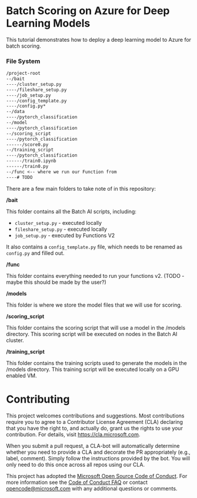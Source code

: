 # Batch Scoring on Azure for Deep Learning Models

This tutorial demonstrates how to deploy a deep learning model to Azure for batch scoring.

### File System
```md
/project-root
--/bait
----/cluster_setup.py
----/fileshare_setup.py
----/job_setup.py
----/config_template.py
----/config.py*
--/data
----/pytorch_classification
--/model
----/pytorch_classification 
--/scoring_script
----/pytorch_classification
------/score0.py
--/training_script
----/pytorch_classification
------/train0.ipynb
------/train0.py
--/func <-- where we run our Function from
----# TODO
```
    

There are a few main folders to take note of in this repository:

__/bait__

This folder contains all the Batch AI scripts, including:
- `cluster_setup.py` - executed locally
- `fileshare_setup.py` - executed locally
- `job_setup.py` - executed by Functions V2

It also contains a `config_template.py` file, which needs to be renamed as `config.py` and filled out.


__/func__

This folder contains everything needed to run your functions v2. (TODO - maybe this should be made by the user?)

__/models__

This folder is where we store the model files that we will use for scoring.

__/scoring_script__

This folder contains the scoring script that will use a model in the /models directory. This scoring script will be executed on nodes in the Batch AI cluster.

__/training_script__

This folder contains the training scripts used to generate the models in the /models directory. This training script will be executed locally on a GPU enabled VM.


# Contributing

This project welcomes contributions and suggestions.  Most contributions require you to agree to a
Contributor License Agreement (CLA) declaring that you have the right to, and actually do, grant us
the rights to use your contribution. For details, visit https://cla.microsoft.com.

When you submit a pull request, a CLA-bot will automatically determine whether you need to provide
a CLA and decorate the PR appropriately (e.g., label, comment). Simply follow the instructions
provided by the bot. You will only need to do this once across all repos using our CLA.

This project has adopted the [Microsoft Open Source Code of Conduct](https://opensource.microsoft.com/codeofconduct/).
For more information see the [Code of Conduct FAQ](https://opensource.microsoft.com/codeofconduct/faq/) or
contact [opencode@microsoft.com](mailto:opencode@microsoft.com) with any additional questions or comments.
